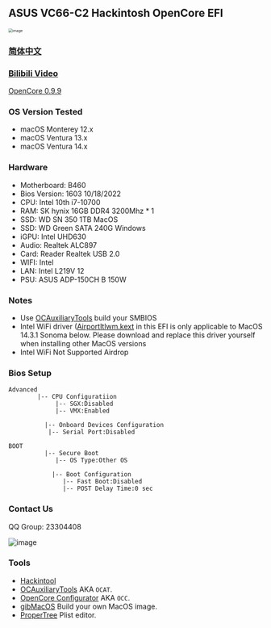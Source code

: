 ## ASUS VC66-C2 Hackintosh OpenCore EFI

<img src="ScreenShot/VC66-C2.jpg" alt="image" style="zoom:50%;" />

### [简体中文](https://github.com/hackintosh-club/ASUS-VC66-C-MiniPC-OpenCore)

### **[Bilibili Video](https://www.bilibili.com/video/BV1j94y1y7tP)**

[OpenCore 0.9.9](https://github.com/acidanthera/OpenCorePkg)

### OS Version Tested

- macOS Monterey 12.x
- macOS Ventura    13.x 
- macOS Ventura    14.x 

### Hardware

- Motherboard: B460
- Bios Version: 1603 10/18/2022
- CPU: Intel 10th i7-10700
- RAM: SK hynix 16GB DDR4 3200Mhz * 1
- SSD: WD SN 350 1TB MacOS
- SSD: WD Green SATA 240G Windows
- iGPU: Intel UHD630
- Audio: Realtek ALC897
- Card: Reader Realtek USB 2.0
- WIFI: Intel
- LAN: Intel L219V 12
- PSU:  ASUS ADP-150CH B 150W

### Notes

 - Use [OCAuxiliaryTools](https://github.com/ic005k/OCAuxiliaryTools) build your SMBIOS
 - Intel  WiFi driver ([AirportItlwm.kext](https://github.com/OpenIntelWireless/itlwm/releases) in this EFI is only applicable to MacOS 14.3.1 Sonoma below. Please download and replace this driver yourself when installing other MacOS versions
 - Intel WiFi Not Supported Airdrop

### Bios Setup

```
Advanced
        |-- CPU Configuratiion
	         |-- SGX:Disabled
	         |-- VMX:Enabled
	      
	      |-- Onboard Devices Configuration
           |-- Serial Port:Disabled
           
BOOT
	      |-- Secure Boot
	         |-- OS Type:Other OS
	         
		    |-- Boot Configuration
		       |-- Fast Boot:Disabled
		       |-- POST Delay Time:0 sec
```

### Contact Us

QQ Group: 23304408

![image](ScreenShot/QRCode.png)


### Tools

- [Hackintool](https://github.com/headkaze/Hackintool) 
- [OCAuxiliaryTools](https://github.com/ic005k/OCAuxiliaryTools) AKA `OCAT`.
- [OpenCore Configurator](https://mackie100projects.altervista.org/opencore-configurator/) AKA `OCC`.
- [gibMacOS](https://github.com/corpnewt/gibMacOS) Build your own MacOS image.
- [ProperTree](https://github.com/corpnewt/ProperTree) Plist editor.
